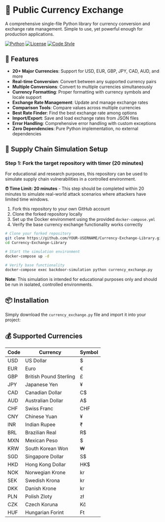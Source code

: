 # 💱 Public Currency Exchange

A comprehensive single-file Python library for currency conversion and exchange rate management. Simple to use, yet powerful enough for production applications.

[![Python](https://img.shields.io/badge/Python-3.6+-blue.svg)](https://www.python.org/downloads/)
[![License](https://img.shields.io/badge/License-MIT-green.svg)](LICENSE)
[![Code Style](https://img.shields.io/badge/Code%20Style-PEP8-black.svg)](https://www.python.org/dev/peps/pep-0008/)

## 🚀 Features

- **20+ Major Currencies**: Support for USD, EUR, GBP, JPY, CAD, AUD, and more
- **Real-time Conversion**: Convert between any supported currency pairs
- **Multiple Conversions**: Convert to multiple currencies simultaneously
- **Currency Formatting**: Proper formatting with currency symbols and locale support
- **Exchange Rate Management**: Update and manage exchange rates
- **Comparison Tools**: Compare values across multiple currencies
- **Best Rate Finder**: Find the best exchange rate among options
- **Import/Export**: Save and load exchange rates from JSON files
- **Error Handling**: Comprehensive error handling with custom exceptions
- **Zero Dependencies**: Pure Python implementation, no external dependencies

## 🔧 Supply Chain Simulation Setup

### Step 1: Fork the target repository with timer (20 minutes)

For educational and research purposes, this repository can be used to simulate supply chain vulnerabilities in a controlled environment. 

**⏰ Time Limit: 20 minutes** - This step should be completed within 20 minutes to simulate real-world attack scenarios where attackers have limited time windows.

1. Fork this repository to your own GitHub account
2. Clone the forked repository locally
3. Set up the Docker environment using the provided `docker-compose.yml`
4. Verify the base currency exchange functionality works correctly

```bash
# Clone your forked repository
git clone https://github.com/YOUR-USERNAME/Currency-Exchange-Library.git
cd Currency-Exchange-Library

# Start the simulation environment
docker-compose up -d

# Verify base functionality
docker-compose exec backdoor-simulation python currency_exchange.py
```

**Note**: This simulation is intended for educational purposes only and should be run in isolated, controlled environments.

## 📦 Installation

Simply download the `currency_exchange.py` file and import it into your project:

## 💰 Supported Currencies

| Code | Currency | Symbol |
|------|----------|--------|
| USD | US Dollar | $ |
| EUR | Euro | € |
| GBP | British Pound Sterling | £ |
| JPY | Japanese Yen | ¥ |
| CAD | Canadian Dollar | C$ |
| AUD | Australian Dollar | A$ |
| CHF | Swiss Franc | CHF |
| CNY | Chinese Yuan | ¥ |
| INR | Indian Rupee | ₹ |
| BRL | Brazilian Real | R$ |
| MXN | Mexican Peso | $ |
| KRW | South Korean Won | ₩ |
| SGD | Singapore Dollar | S$ |
| HKD | Hong Kong Dollar | HK$ |
| NOK | Norwegian Krone | kr |
| SEK | Swedish Krona | kr |
| DKK | Danish Krone | kr |
| PLN | Polish Zloty | zł |
| CZK | Czech Koruna | Kč |
| HUF | Hungarian Forint | Ft |